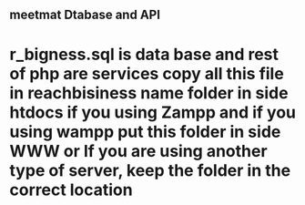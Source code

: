 ﻿## meetmat Dtabase and API 
# r_bigness.sql is data base and rest of php are services copy all this file in reachbisiness name folder in side htdocs if you using Zampp and if you using wampp put this folder in side WWW or If you are using another type of server, keep the folder in the correct location
